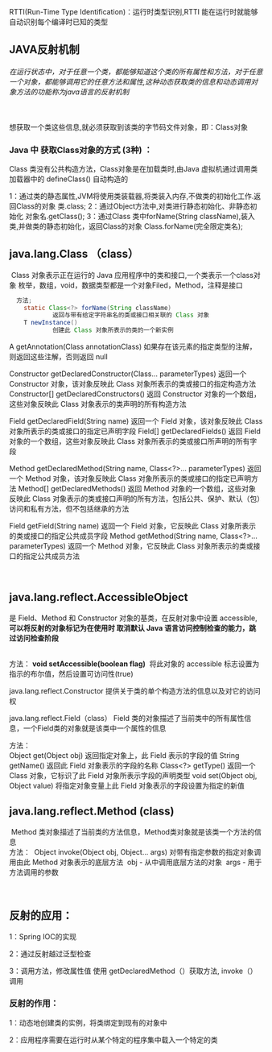 
RTTI(Run-Time Type Identification)：运行时类型识别,RTTI 能在运行时就能够自动识别每个编译时已知的类型

## JAVA反射机制

###### 在运行状态中，对于任意一个类，都能够知道这个类的所有属性和方法，对于任意一个对象，都能够调用它的任意方法和属性,这种动态获取类的信息和动态调用对象方法的功能称为java语言的反射机制

​	
想获取一个类这些信息,就必须获取到该类的字节码文件对象，即：Class对象

### Java  中 获取Class对象的方式 (3种) ：

Class 类没有公共构造方法，Class对象是在加载类时,由Java 虚拟机通过调用类加载器中的 defineClass() 自动构造的

1：通过类的静态属性,JVM将使用类装载器,将类装入内存,不做类的初始化工作.返回Class的对象
	类.class;
2：通过Object方法中,对类进行静态初始化、非静态初始化
	对象名.getClass();
3：通过Class 类中forName(String className),装入类,并做类的静态初始化，返回Class的对象 
	Class.forName(完全限定类名);

## java.lang.Class<T> （class）

​    Class 对象表示正在运行的 Java 应用程序中的类和接口,一个类表示一个class对象
​    枚举，数组，void，数据类型都是一个对象Filed，Method，注释是接口

```java
  方法;
	static Class<?> forName(String className) 
          	返回与带有给定字符串名的类或接口相关联的 Class 对象
	T newInstance() 
          	创建此 Class 对象所表示的类的一个新实例	
```

<A extends Annotation> A getAnnotation(Class<A> annotationClass) 
      	如果存在该元素的指定类型的注解，则返回这些注解，否则返回 null

Constructor<T> getDeclaredConstructor(Class<?>... parameterTypes) 
    	返回一个 Constructor 对象，该对象反映此 Class 对象所表示的类或接口的指定构造方法 
Constructor<?>[] getDeclaredConstructors() 
     	返回 Constructor 对象的一个数组，这些对象反映此 Class 对象表示的类声明的所有构造方法 

Field getDeclaredField(String name) 
      	返回一个 Field 对象，该对象反映此 Class 对象所表示的类或接口的指定已声明字段 
Field[] getDeclaredFields() 
      	返回 Field 对象的一个数组，这些对象反映此 Class 对象所表示的类或接口所声明的所有字段 

Method getDeclaredMethod(String name, Class<?>... parameterTypes) 
          	返回一个 Method 对象，该对象反映此 Class 对象所表示的类或接口的指定已声明方法
Method[] getDeclaredMethods() 
          	返回 Method 对象的一个数组，这些对象反映此 Class 对象表示的类或接口声明的所有方法，包括公共、保护、默认（包）访问和私有方法，但不包括继承的方法 

Field getField(String name) 
      	返回一个 Field 对象，它反映此 Class 对象所表示的类或接口的指定公共成员字段 
Method getMethod(String name, Class<?>... parameterTypes) 
      	返回一个 Method 对象，它反映此 Class 对象所表示的类或接口的指定公共成员方法


​	

## java.lang.reflect.AccessibleObject

是 Field、Method 和 Constructor 对象的基类，在反射对象中设置 accessible,**可以将反射的对象标记为在使用时
取消默认 Java 语言访问控制检查的能力，跳过访问检查阶段** 

​		
  方法： 
**void setAccessible(boolean flag)** 
​      	   将此对象的 accessible 标志设置为指示的布尔值，然后设置可访问性(true)

java.lang.reflect.Constructor<T>
	提供关于类的单个构造方法的信息以及对它的访问权

java.lang.reflect.Field（class）
	 Field 类的对象描述了当前类中的所有属性信息，一个Field类的对象就是该类中一个属性的信息

  方法：	
	 Object get(Object obj) 
          	返回指定对象上，此 Field 表示的字段的值
	 String getName() 
         	返回此 Field 对象表示的字段的名称 
	 Class<?> getType() 
          	返回一个 Class 对象，它标识了此 Field 对象所表示字段的声明类型
	 void set(Object obj, Object value) 
          	将指定对象变量上此 Field 对象表示的字段设置为指定的新值
	 

## java.lang.reflect.Method (class)

​	Method 类对象描述了当前类的方法信息，Method类对象就是该类一个方法的信息
​		
  方法：
​	Object invoke(Object obj, Object... args) 
  	   对带有指定参数的指定对象调用由此 Method 对象表示的底层方法
​		obj - 从中调用底层方法的对象
​		args - 用于方法调用的参数 

​	

## 反射的应用：

1：Spring IOC的实现

2：通过反射越过泛型检查

3：调用方法，修改属性值
	使用 getDeclaredMethod（）获取方法, invoke（）调用

### 反射的作用：

1：动态地创建类的实例，将类绑定到现有的对象中

2：应用程序需要在运行时从某个特定的程序集中载入一个特定的类





